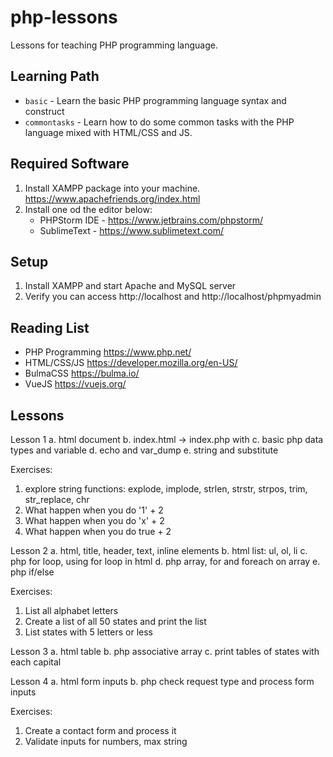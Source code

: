 # php-lessons

Lessons for teaching PHP programming language.

## Learning Path

* `basic` - Learn the basic PHP programming language syntax and construct
* `commontasks` - Learn how to do some common tasks with the PHP language mixed with HTML/CSS and JS.

## Required Software

1. Install XAMPP package into your machine. https://www.apachefriends.org/index.html
2. Install one od the editor below:
   * PHPStorm IDE - https://www.jetbrains.com/phpstorm/
   * SublimeText - https://www.sublimetext.com/

## Setup

1. Install XAMPP and start Apache and MySQL server
2. Verify you can access http://localhost and http://localhost/phpmyadmin

## Reading List

* PHP Programming https://www.php.net/
* HTML/CSS/JS https://developer.mozilla.org/en-US/
* BulmaCSS https://bulma.io/
* VueJS https://vuejs.org/

## Lessons

Lesson 1 
a. html document
b. index.html -> index.php with <?php echo date('Y-m-d H:i:s'); ?>
c. basic php data types and variable
d. echo and var_dump
e. string and substitute

Exercises: 
1. explore string functions: explode, implode, strlen, strstr, strpos, trim, str_replace, chr
2. What happen when you do '1' + 2
3. What happen when you do 'x' + 2
4. What happen when you do true + 2

Lesson 2
a. html, title, header, text, inline elements
b. html list: ul, ol, li
c. php for loop, using for loop in html
d. php array, for and foreach on array
e. php if/else

Exercises:
1. List all alphabet letters
2. Create a list of all 50 states and print the list
3. List states with 5 letters or less

Lesson 3
a. html table
b. php associative array
c. print tables of states with each capital

Lesson 4
a. html form inputs
b. php check request type and process form inputs

Exercises:
1. Create a contact form and process it
2. Validate inputs for numbers, max string
